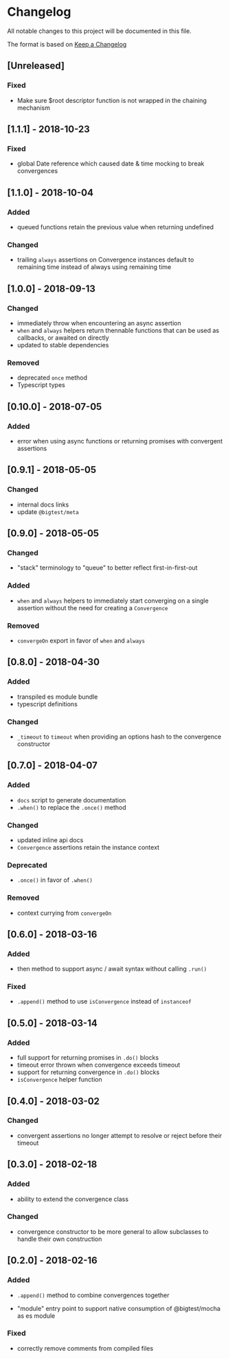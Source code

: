 # Changelog
All notable changes to this project will be documented in this file.

The format is based on [Keep a Changelog](http://keepachangelog.com/en/1.0.0/)

## [Unreleased]

### Fixed

- Make sure $root descriptor function is not wrapped in the chaining mechanism 

## [1.1.1] - 2018-10-23

### Fixed

- global Date reference which caused date & time mocking to break
  convergences

## [1.1.0] - 2018-10-04

### Added

- queued functions retain the previous value when returning undefined

### Changed

- trailing `always` assertions on Convergence instances default to
  remaining time instead of always using remaining time

## [1.0.0] - 2018-09-13

### Changed

- immediately throw when encountering an async assertion
- `when` and `always` helpers return thennable functions that can be
  used as callbacks, or awaited on directly
- updated to stable dependencies

### Removed

- deprecated `once` method
- Typescript types

## [0.10.0] - 2018-07-05

### Added

- error when using async functions or returning promises with
  convergent assertions

## [0.9.1] - 2018-05-05

### Changed

- internal docs links
- update `@bigtest/meta`

## [0.9.0] - 2018-05-05

### Changed

- "stack" terminology to "queue" to better reflect first-in-first-out

### Added

- `when` and `always` helpers to immediately start converging on a
single assertion without the need for creating a `Convergence`

### Removed

- `convergeOn` export in favor of `when` and `always`

## [0.8.0] - 2018-04-30

### Added

- transpiled es module bundle
- typescript definitions

### Changed

- `_timeout` to `timeout` when providing an options hash to the
convergence constructor

## [0.7.0] - 2018-04-07

### Added

- `docs` script to generate documentation
- `.when()` to replace the `.once()` method

### Changed

- updated inline api docs
- `Convergence` assertions retain the instance context

### Deprecated

- `.once()` in favor of `.when()`

### Removed

- context currying from `convergeOn`

## [0.6.0] - 2018-03-16

### Added

- then method to support async / await syntax without calling `.run()`

### Fixed

- `.append()` method to use `isConvergence` instead of `instanceof`

## [0.5.0] - 2018-03-14

### Added

- full support for returning promises in `.do()` blocks
- timeout error thrown when convergence exceeds timeout
- support for returning convergence in `.do()` blocks
- `isConvergence` helper function

## [0.4.0] - 2018-03-02

### Changed

- convergent assertions no longer attempt to resolve or reject before
their timeout

## [0.3.0] - 2018-02-18

### Added

- ability to extend the convergence class

### Changed

- convergence constructor to be more general to allow subclasses to
handle their own construction

## [0.2.0] - 2018-02-16

### Added

- `.append()` method to combine convergences together

- "module" entry point to support native consumption of @bigtest/mocha
as es module

### Fixed

- correctly remove comments from compiled files
